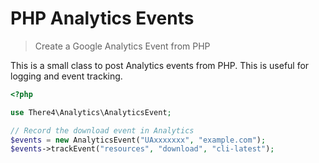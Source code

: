 PHP Analytics Events
================================================================================
> Create a Google Analytics Event from PHP

This is a small class to post Analytics events from PHP. This is useful for
logging and event tracking.

```php
<?php

use There4\Analytics\AnalyticsEvent;

// Record the download event in Analytics
$events = new AnalyticsEvent("UAxxxxxxx", "example.com");
$events->trackEvent("resources", "download", "cli-latest");
```
